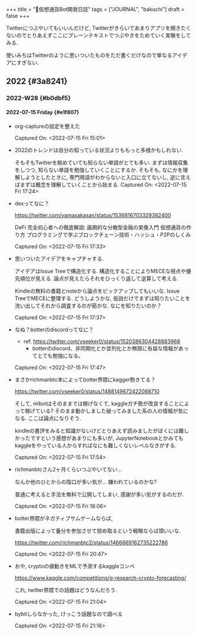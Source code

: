 +++
title = "📓仮想通貨Bot開発日誌"
tags = ["JOURNAL", "bakuchi"]
draft = false
+++

Twitterにつぶやいてもいいんだけど, Twitterがきらいであまりアプリを開きたくないのでとりあえずここにプレーンテキストでつぶやきをためていく実験をしてみる.

使いみちはTwitterのように思いついたものをただ書くだけなので単なるアイデアにすぎない.


## 2022 {#3a8241}


### 2022-W28 {#b0dbf5}


#### 2022-07-15 Friday {#e1f807}

<!--list-separator-->

-  org-captureの設定を整えた

    Captured On: <span class="timestamp-wrapper"><span class="timestamp">&lt;2022-07-15 Fri 15:01&gt;</span></span>

<!--list-separator-->

-  2022のトレンドは自分の知っている状況よりももっと多様かもしれない.

    そもそもTwitterを眺めていても知らない単語がとても多い. まずは情報収集をしつつ, 知らない単語を勉強していくことにするか. そもそも, なにかを理解しようとしたときに, 専門用語がわからないと入口に立てないし, 逆に言えばまずは概念を理解していくことから始まる.
    Captured On: <span class="timestamp-wrapper"><span class="timestamp">&lt;2022-07-15 Fri 17:24&gt;</span></span>

<!--list-separator-->

-  dexってなに？

    <https://twitter.com/yamasakasan/status/1536816703329382400>

    DeFi 完全初心者への徹底解説: 画期的な分散型金融の実像入門 仮想通貨の作り方 プログラミングで学ぶブロックチェーン技術・ハッシュ・P2Pのしくみ

    Captured On: <span class="timestamp-wrapper"><span class="timestamp">&lt;2022-07-15 Fri 17:33&gt;</span></span>

<!--list-separator-->

-  思いついたアイデアをキャプチャする.

    アイデアはIssue Treeで構造化する. 構造化することによりMECEな視点や優先順位が見える. 論点が見えたらそれをひっくり返して逆算して考える.

    Kindleの無料の書籍とnoteから論点をピックアップしてもいいな. Issue TreeでMECEに整理する. どうしようかな, 仮説だけでまずは知りたいことを洗い出してそれから調査するのが筋かな. なにを知りたいのか？

    Captured On: <span class="timestamp-wrapper"><span class="timestamp">&lt;2022-07-15 Fri 17:37&gt;</span></span>

<!--list-separator-->

-  なぬ？botterのdiscordってなに？

    -   ref. <https://twitter.com/yseeker0/status/1520386304428883968>
        -   botterのdiscord、非同期化とか並列化とか無限に有益な情報があってとても勉強になる。

    Captured On: <span class="timestamp-wrapper"><span class="timestamp">&lt;2022-07-15 Fri 17:47&gt;</span></span>

<!--list-separator-->

-  まさかrichmanbtc本によってbotter界隈にkagger勢きてる？

    <https://twitter.com/yseeker0/status/1488149672422088710>

    そして, mlbotはそのままでは稼げなくて, kaggleガチ勢が改良することによって稼げている? そのまま動かしました破ってみました系の人の情報が気になる. ここは論点になりそう.

    kindleの書評をみると知識がないけどとりあえず読みましたがぼくには難しかったですという感想があまりにも多いが, JupyterNotebookとかみてもkaggleをやっている人からすればなにも難しくないレベルなきがする.

    Captured On: <span class="timestamp-wrapper"><span class="timestamp">&lt;2022-07-15 Fri 17:54&gt;</span></span>

<!--list-separator-->

-  richmanbtcさん2ヶ月くらいつぶやいてない...

    なんか他のひとからの陰口が多い気が... 嫌われているのかな?

    普通に考えると手法を無料で公開してしまい, 感謝が多い気がするのだが.

    Captured On: <span class="timestamp-wrapper"><span class="timestamp">&lt;2022-07-15 Fri 18:06&gt;</span></span>

<!--list-separator-->

-  botter界隈がネガティブサムゲームならば,

    書籍出版によって養分を参加させて掠め取るという戦略ならば頭いいな.

    <https://twitter.com/richmanbtc2/status/1466669162735222786>

    Captured On: <span class="timestamp-wrapper"><span class="timestamp">&lt;2022-07-15 Fri 20:47&gt;</span></span>

<!--list-separator-->

-  おや, cryptoの値動きをMLで予測するkaggleコンペ

    <https://www.kaggle.com/competitions/g-research-crypto-forecasting/>

    これ, twitter界隈での話題はどうなんだろう.

    Captured On: <span class="timestamp-wrapper"><span class="timestamp">&lt;2022-07-15 Fri 21:04&gt;</span></span>

<!--list-separator-->

-  bybitしらなかった, けっこう話題なので調べる

    Captured On: <span class="timestamp-wrapper"><span class="timestamp">&lt;2022-07-15 Fri 21:16&gt;</span></span>
